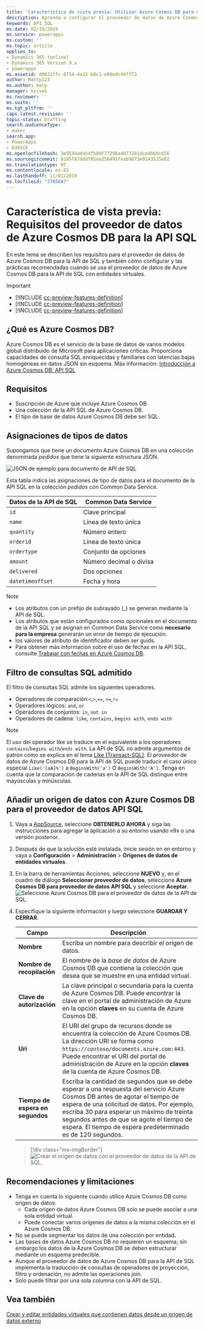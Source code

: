 ```yaml
---
title: 'Característica de vista previa: Utilizar Azure Cosmos DB para el proveedor de datos de la API de SQL con Common Data Service | MicrosoftDocs'
description: Aprenda a configurar el proveedor de datos de Azure Cosmos DB para el proveedor de datos de la API de SQL para usar con entidades virtuales.
keywords: API SQL
ms.date: 02/15/2019
ms.service: powerapps
ms.custom: ''
ms.topic: article
applies_to:
- Dynamics 365 (online)
- Dynamics 365 Version 9.x
- powerapps
ms.assetid: d0031ffc-8754-4a12-b8c1-e08edc49ff73
author: Mattp123
ms.author: matp
manager: kvivek
ms.reviewer: ''
ms.suite: ''
ms.tgt_pltfrm: ''
caps.latest.revision: ''
topic-status: Drafting
search.audienceType:
- maker
search.app:
- PowerApps
- D365CE
ms.openlocfilehash: 3e9594ada54fb89f77298a4077281dcedbb8c656
ms.sourcegitcommit: 8185f87dddf05ee256491feab9873e9143535e02
ms.translationtype: HT
ms.contentlocale: es-ES
ms.lasthandoff: 11/01/2019
ms.locfileid: "2705687"
---
```

# <a name="preview-feature-azure-cosmos-db-sql-api-data-provider-requirements"></a>Característica de vista previa: Requisitos del proveedor de datos de Azure Cosmos DB para la API SQL

En este tema se describen los requisitos para el proveedor de datos de Azure Cosmos DB para la API de SQL y también cómo configurar y las prácticas recomendadas cuando se usa el proveedor de datos de Azure Cosmos DB para la API de SQL con entidades virtuales. 

> [!IMPORTANT]
> - [!INCLUDE [cc-preview-features-definition](../../includes/cc-preview-features-definition.md)]
> - [!INCLUDE [cc-preview-features-definition](../../includes/cc-preview-features-expect-changes.md)]
> - [!INCLUDE [cc-preview-features-definition](../../includes/cc-preview-features-no-ms-support.md)]


## <a name="what-is-azure-cosmos-db"></a>¿Qué es Azure Cosmos DB?

Azure Cosmos DB es el servicio de la base de datos de varios modelos global distribuido de Microsoft para aplicaciones críticas. Proporciona capacidades de consulta SQL enriquecidas y familiares con latencias bajas homogéneas en datos JSON sin esquema. Más información: [Introducción a Azure Cosmos DB: API SQL](https://docs.microsoft.com/azure/cosmos-db/sql-api-introduction)

## <a name="requirements"></a>Requisitos

- Suscripción de Azure que incluye Azure Cosmos DB.
- Una colección de la API SQL de Azure Cosmos DB.
- El tipo de base de datos Azure Cosmos DB debe ser SQL. 

## <a name="data-type-mapping"></a>Asignaciones de tipos de datos

Supongamos que tiene un documento Azure Cosmos DB en una colección denominada *pedidos* que tiene la siguiente estructura JSON.

![JSON de ejemplo para documento de API de SQL](media/documentdbexample.png)

Esta tabla indica las asignaciones de tipo de datos para el documento de la API SQL en la colección *pedidos* con Common Data Service.

|Datos de la API de SQL|Common Data Service|
|--|--|
|`id`|Clave principal|
|`name`|Línea de texto única|
|`quantity`|Número entero|
|`orderid`|Línea de texto única|
|`ordertype`|Conjunto de opciones|
|`amount`|Número decimal o divisa|
|`delivered`|Dos opciones|
|`datetimeoffset`|Fecha y hora|

> [!NOTE]
> - Los atributos con un prefijo de subrayado (_) se generan mediante la API de SQL.
> - Los atributos que están configurados como opcionales en el documento de la API SQL y se asignan en Common Data Service como **necesario para la empresa** generarán un error de tiempo de ejecución.
> - los valores de atributo de identificador deben ser guids.
> - Para obtener más información sobre el uso de fechas en la API SQL, consulte [Trabajar con fechas en Azure Cosmos DB](https://azure.microsoft.com/blog/working-with-dates-in-azure-documentdb-4/).

## <a name="supported-sql-query-filtering"></a>Filtro de consultas SQL admitido

El filtro de consultas SQL admite los siguientes operadores. 

- Operadores de comparación:`<`,`>`,`<=`, `>=`,`!=`
- Operadores lógicos: `and`, `or` 
- Operadores de conjuntos: `in`, `not in`
- Operadores de cadena: `like`, `contains`, `begins with`, `ends with`

> [!NOTE]
> El uso del operador like se traduce en el equivalente a los operadores `contains`/`begins with`/`ends with`. La API de SQL no admite argumentos de patrón como se explica en el tema [Like (Transact-SQL)](/sql/t-sql/language-elements/like-transact-sql). El proveedor de datos de Azure Cosmos DB para la API de SQL puede traducir el caso único especial `Like('[aA]%')` a `BeginsWith('a')` O `BeginsWith('A')`. Tenga en cuenta que la comparación de cadenas en la API de SQL distingue entre mayúsculas y minúsculas.

## <a name="add-a-data-source-using-the-azure-cosmos-db-for-sql-api-data-provider"></a>Añadir un origen de datos con Azure Cosmos DB para el proveedor de datos API SQL

1. Vaya a [AppSource](https://appsource.microsoft.com/product/dynamics-365/mscrm.documentdb_data_provider?tab=Overview), seleccione **OBTENERLO AHORA** y siga las instrucciones para agregar la aplicación a su entorno usando v9x o una versión posterior.
2. Después de que la solución esté instalada, inicie sesión en en entorno y vaya a **Configuración** > **Administración** > **Orígenes de datos de entidades virtuales**.
3. En la barra de herramientas Acciones, seleccione **NUEVO** y, en el cuadro de diálogo **Seleccionar proveedor de datos**, seleccione **Azure Cosmos DB para proveedor de datos API SQL** y seleccione **Aceptar**.
![Seleccione Azure Cosmos DB para el proveedor de datos de la API de SQL.](media/createdatasource.png)
1. Especifique la siguiente información y luego seleccione **GUARDAR Y CERRAR**.

    |Campo|Descripción|
    |--|--|
    |**Nombre**|Escriba un nombre para describir el origen de datos.|
    |**Nombre de recopilación**|El nombre de la *base de datos* de Azure Cosmos DB que contiene la colección que desea que se muestre en una entidad virtual.  |
    |**Clave de autorización**|La clave principal o secundaria para la cuenta de Azure Cosmos DB. Puede encontrar la clave en el portal de administración de Azure en la opción **claves** en su cuenta de Azure Cosmos DB.|
    |**Uri**|El URI del grupo de recursos donde se encuentra la colección de Azure Cosmos DB. La dirección URI se forma como `https://contoso/documents.azure.com:443`. Puede encontrar el URI del portal de administración de Azure en la opción **claves** de la cuenta de Azure Cosmos DB. |
    |**Tiempo de espera en segundos**|Escriba la cantidad de segundos que se debe esperar a una respuesta del servicio Azure Cosmos DB antes de agotar el tiempo de espera de una solicitud de datos. Por ejemplo, escriba 30 para esperar un máximo de treinta segundos antes de que se agote el tiempo de espera. El tiempo de espera predeterminado es de 120 segundos.|

    > [!div class="mx-imgBorder"] 
    > ![Crear el origen de datos con el proveedor de datos de la API de SQL.](media/cosmosdb-datasource.png)

## <a name="best-practices-and-limitations"></a>Recomendaciones y limitaciones

- Tenga en cuenta lo siguiente cuando utilice Azure Cosmos DB como origen de datos:
   - Cada origen de datos Azure Cosmos DB solo se puede asociar a una sola entidad virtual.
   - Puede conectar varios orígenes de datos a la misma colección en el Azure Cosmos DB.
- No se puede segmentar los datos de una colección por entidad.
- Las bases de datos Azure Cosmos DB no requieren un esquema; sin embargo los datos de la Azure Cosmos DB se deben estructurar mediante un esquema predecible. 
- Aunque el proveedor de datos de Azure Cosmos DB para la API de SQL implementa la traducción de consultas de operadores de proyección, filtro y ordenación, no admite las operaciones join.
- Solo puede filtrar por una sola columna con la API de SQL.

## <a name="see-also"></a>Vea también

[Crear y editar entidades virtuales que contienen datos desde un origen de datos externo](create-edit-virtual-entities.md)
